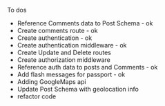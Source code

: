 To dos

- Reference Comments data to Post Schema - ok
- Create comments route - ok
- Create authentication - ok
- Create authentication middleware - ok
- Create Update and Delete routes
- Create authorization middleware
- Reference auth data to posts and Comments - ok
- Add flash messages for passport - ok
- Adding GoogleMaps api
- Update Post Schema with geolocation info
- refactor code